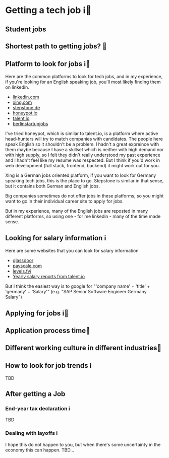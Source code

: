 # Getting a tech job ℹ️🤔

## Student jobs

## Shortest path to getting jobs? 🤔

## Platform to look for jobs ℹ️🤔

Here are the common platforms to look for tech jobs, and in my experience, if you're looking for an English speaking job, you'll most likely finding them on linkedin. 

- [linkedin.com](https://www.linkedin.com)
- [xing.com](https://www.xing.com)
- [stepstone.de](https://www.stepstone.de)
- [honeypot.io](https://www.honeypot.io)
- [talent.io](https://www.talent.io)
- [berlinstartupjobs](https://berlinstartupjobs.com/de/)

I've tried honeypot, which is similar to talent.io, is a platform where active head-hunters will try to match companies with candidates. The people here speak English so it shouldn't be a problem. I hadn't a great expreince with them maybe because I have a skillset which is neither with high demand nor with high supply, so I felt they didn't really understood my past experience and I hadn't feel like my resume was respected. But I think if you'd work in web development (full stack, frontend, backend) it might work out for you.

Xing is a German jobs oriented platform, if you want to look for Germany speaking tech jobs, this is the place to go. Stepstone is similar in that sense, but it contains both German and English jobs. 

Big companies sometimes do not offer jobs in these platforms, so you might want to go in their individual career site to apply for jobs.

But in my experience, many of the English jobs are reposted in many different platforms, so using one - for me linkedin - many of the time made sense.

## Looking for salary information ℹ️

Here are some websites that you can look for salary information

- [glassdoor](https://www.glassdoor.com)
- [payscale.com](https://www.payscale.com/en-eu/)
- [levels.fyi](https://levels.fyi)
- [Yearly salary reports from talent.io](https://join.talent.io/tech-salary-report-en)

But I think the easiest way is to google for "'company name' + 'title' + 'germany' + 'Salary'" (e.g. "SAP Senior Software Engineer Germany Salary")

## Applying for jobs ℹ️🤔
## Application process time🤔
## Different working culture in different industries🤔

## How to look for job trends ℹ️

TBD

## After getting a Job
### End-year tax declaration ℹ️
TBD 

### Dealing with layoffs ℹ️
I hope this do not happen to you, but when there's some uncertainty in the economy this can happen.
TBD...
